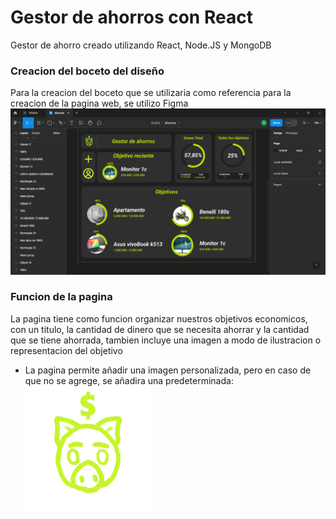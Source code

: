 # Gestor de ahorros con React 

Gestor de ahorro creado utilizando React, Node.JS y MongoDB

### Creacion del boceto del diseño

Para la creacion del boceto que se utilizaria como referencia para la creacion de la pagina web, se utilizo Figma 
![FigmaBoceto](./readmeImages/figmaBoceto.png)

### Funcion  de la pagina 

La pagina tiene como funcion organizar nuestros objetivos economicos, con un titulo, la cantidad de dinero que se necesita ahorrar y la cantidad que se tiene ahorrada, tambien incluye una imagen a modo de ilustracion o representacion del objetivo

- La pagina permite añadir una imagen personalizada, pero en caso de que no se agrege, se añadira una predeterminada: 
![ImagenDefault](./public/logo.png)

